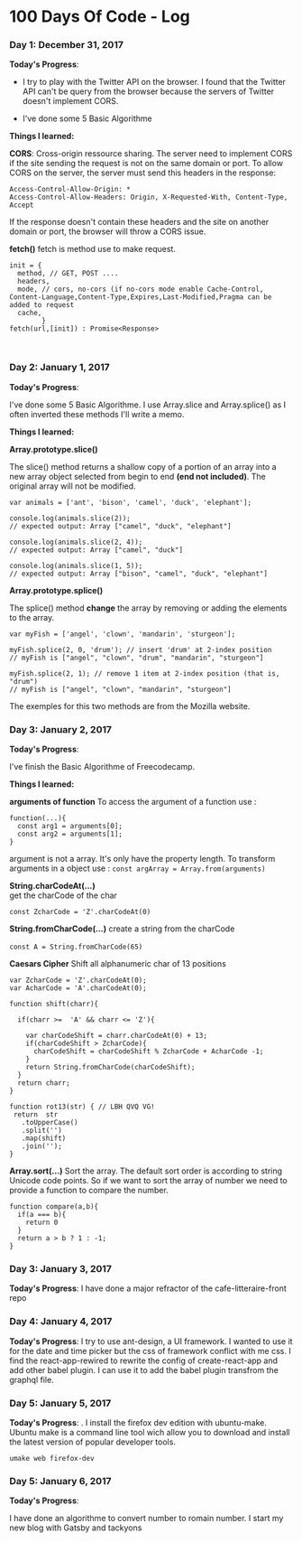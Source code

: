 # 100 Days Of Code - Log

### Day 1: December 31, 2017 

**Today's Progress**: 

+ I try to play with the Twitter API on the browser. I found that the Twitter API can't be query from the browser because the servers of Twitter doesn't implement CORS.

+ I've done some 5 Basic Algorithme



**Things I learned:** 

**CORS**: Cross-origin ressource sharing. The server need to implement CORS if the site sending the request is not on the same domain or port.
To allow CORS on the server, the server must send this headers in the response:
```
Access-Control-Allow-Origin: *
Access-Control-Allow-Headers: Origin, X-Requested-With, Content-Type, Accept
```

If the response doesn't contain these headers and the site on another domain or port, the browser will throw a CORS issue.


**fetch()**
fetch is method use to make request.
```
init = {
  method, // GET, POST ....
  headers, 
  mode, // cors, no-cors (if no-cors mode enable Cache-Control, Content-Language,Content-Type,Expires,Last-Modified,Pragma can be added to request 
  cache, 
        }
fetch(url,[init]) : Promise<Response>
 


```

### Day 2: January 1, 2017 

**Today's Progress**: 

I've done some 5 Basic Algorithme.
I use Array.slice and Array.splice() as I often inverted these methods I'll write a memo.

**Things I learned:**

**Array.prototype.slice()**

The slice() method returns a shallow copy of a portion of an array into a new array object selected from begin to end **(end not included)**. The original array will not be modified.
``` 
var animals = ['ant', 'bison', 'camel', 'duck', 'elephant'];

console.log(animals.slice(2));
// expected output: Array ["camel", "duck", "elephant"]

console.log(animals.slice(2, 4));
// expected output: Array ["camel", "duck"]

console.log(animals.slice(1, 5));
// expected output: Array ["bison", "camel", "duck", "elephant"]
```

**Array.prototype.splice()**

The splice() method **change** the array by removing or adding the elements to the array.
```
var myFish = ['angel', 'clown', 'mandarin', 'sturgeon'];

myFish.splice(2, 0, 'drum'); // insert 'drum' at 2-index position
// myFish is ["angel", "clown", "drum", "mandarin", "sturgeon"]

myFish.splice(2, 1); // remove 1 item at 2-index position (that is, "drum")
// myFish is ["angel", "clown", "mandarin", "sturgeon"]
```

The exemples for this two methods are from the Mozilla website.


### Day 3: January 2, 2017 

**Today's Progress**: 

I've finish the Basic Algorithme of Freecodecamp.

**Things I learned:**

**arguments of function**
To access the argument of a function use : 
```
function(...){
  const arg1 = arguments[0];
  const arg2 = arguments[1];
}
```
argument is not a array. It's only have the property length.
To transform arguments in a object use :
`const argArray = Array.from(arguments)`

**String.charCodeAt(...)**  
get the charCode of the char

```
const ZcharCode = 'Z'.charCodeAt(0)
```

**String.fromCharCode(...)**
create a string from the charCode



`const A = String.fromCharCode(65)` 

**Caesars Cipher**
Shift all alphanumeric char of 13 positions

```
var ZcharCode = 'Z'.charCodeAt(0);
var AcharCode = 'A'.charCodeAt(0);

function shift(charr){
 
  if(charr >=  'A' && charr <= 'Z'){
   
    var charCodeShift = charr.charCodeAt(0) + 13;
    if(charCodeShift > ZcharCode){
      charCodeShift = charCodeShift % ZcharCode + AcharCode -1;
    }
    return String.fromCharCode(charCodeShift);
  }
  return charr;
}

function rot13(str) { // LBH QVQ VG!
 return  str
   .toUpperCase()
   .split('')
   .map(shift)
   .join('');
}

```

**Array.sort(...)**
Sort the array. The default sort order is according to string Unicode code points. So if we want to sort the array of number we need to provide a function to compare the number.

```
function compare(a,b){
  if(a === b){
    return 0
  }
  return a > b ? 1 : -1;
}
```


### Day 3: January 3, 2017 
**Today's Progress**: I have done a major refractor of the cafe-litteraire-front repo

### Day 4: January 4, 2017 
**Today's Progress**:
I try to use ant-design, a UI framework. I wanted to use it for the date and time picker but the css of framework conflict with me css. I find the react-app-rewired to rewrite the config of create-react-app and add other babel plugin. I can use it to add the babel plugin transfrom the graphql file.

### Day 5: January 5, 2017 

**Today's Progress**: 
.
I install the firefox dev edition with ubuntu-make.
Ubuntu make is a command line tool wich allow you to download and install the latest version of popular developer tools.

`umake web firefox-dev`

### Day 5: January 6, 2017 

**Today's Progress**: 

I have done an algorithme to convert number to romain number.
I start my new blog with Gatsby and tackyons